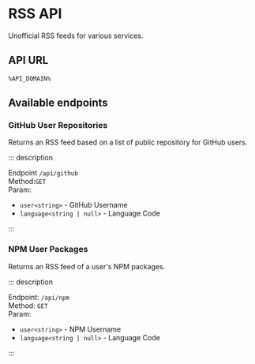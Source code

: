 # RSS API

Unofficial RSS feeds for various services.

## API URL


``` {.code-container}
%API_DOMAIN%
```

## Available endpoints

### GitHub User Repositories

Returns an RSS feed based on a list of public repository for GitHub users.

::: description

Endpoint `/api/github`  
Method:`GET`  
Param:
- `user<string>` - GitHub Username
- `language<string | null>` - Language Code

:::

### NPM User Packages

Returns an RSS feed of a user's NPM packages.

::: description

Endpoint: `/api/npm`  
Method: `GET`  
Param:
- `user<string>` - NPM Username
- `language<string | null>` - Language Code

:::

